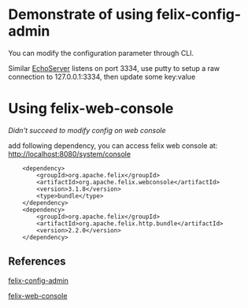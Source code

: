# Demonstrate of using felix-config-admin

You can modify the configuration parameter through CLI.

Similar [EchoServer](../EchoServer) listens on port 3334, use putty to setup a raw connection to 127.0.0.1:3334, then update some key:value

# Using felix-web-console
 
*Didn't succeed to modify config on web console*

add following dependency, you can access felix web console at: [http://localhost:8080/system/console](http://localhost:8080/system/console)

        <dependency>
			<groupId>org.apache.felix</groupId>
			<artifactId>org.apache.felix.webconsole</artifactId>
			<version>3.1.8</version>
			<type>bundle</type>
		</dependency>
		<dependency>
		    <groupId>org.apache.felix</groupId>
		    <artifactId>org.apache.felix.http.bundle</artifactId>
		    <version>2.2.0</version>
		</dependency>


References
------------------------------
[felix-config-admin](http://felix.apache.org/site/apache-felix-config-admin.html)

[felix-web-console](http://felix.apache.org/site/apache-felix-web-console.html)